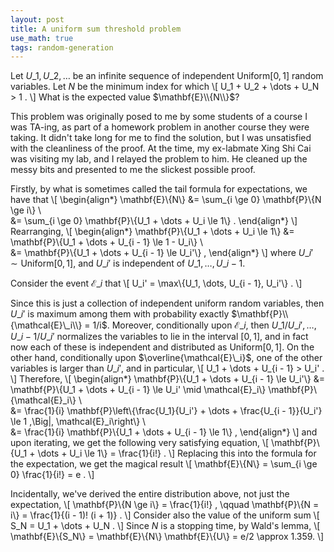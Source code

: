 ```yaml
---
layout: post
title: A uniform sum threshold problem
use_math: true
tags: random-generation
---
```


Let $U\_1, U\_2, \dots$ be an infinite sequence of independent
$\mathrm{Uniform}[0, 1]$ random variables. Let $N$ be the minimum
index for which
\\[
	U\_1 + U\_2 + \dots + U\_N > 1 .
\\]
What is the expected value $\mathbf{E}\\{N\\}$?

This problem was originally posed to me by some students of a course I
was TA-ing, as part of a homework problem in another course they were
taking. It didn't take long for me to find the solution, but I was
unsatisfied with the cleanliness of the proof. At the time, my
ex-labmate Xing Shi Cai was visiting my lab, and I relayed the problem
to him. He cleaned up the messy bits and presented to me the slickest
possible proof.

Firstly, by what is sometimes called the tail formula for
expectations, we have that
\\[
\begin{align\*}
	\mathbf{E}\\{N\\} &= \sum\_{i \ge 0} \mathbf{P}\\{N \ge i\\} \\\
			  &= \sum\_{i \ge 0} \mathbf{P}\\{U\_1 + \dots + U\_i \le 1\\} .
\end{align\*}
\\]
Rearranging,
\\[
\begin{align\*}
	\mathbf{P}\\{U\_1 + \dots + U\_i \le 1\\} &= \mathbf{P}\\{U\_1 + \dots + U\_{i - 1} \le 1 - U\_i\\} \\\
	       		 &= \mathbf{P}\\{U\_1 + \dots + U\_{i - 1} \le U\_i'\\} ,
\end{align\*}
\\]
where $U\_i' \sim \mathrm{Uniform}[0, 1]$, and $U\_i'$ is independent of $U\_1, \dots, U\_{i - 1}$.

Consider the event $\mathcal{E}\_i$ that
\\[
	U\_i' = \max\\{U\_1, \dots, U\_{i - 1}, U\_i'\\} .
\\]

Since this is just a collection of independent uniform random
variables, then $U\_i'$ is maximum among them with probability exactly
$\mathbf{P}\\{\mathcal{E}\_i\\} = 1/i$. Moreover, conditionally upon
$\mathcal{E}\_i$, then $U\_1/U\_i', \dots, U\_{i - 1}/U\_i'$
normalizes the variables to lie in the interval $[0, 1]$, and in fact
now each of these is independent and distributed as
$\mathrm{Uniform}[0, 1]$. On the other hand, conditionally upon
$\overline{\mathcal{E}\_i}$, one of the other variables is larger than
$U\_i'$, and in particular,
\\[
	U\_1 + \dots + U\_{i - 1} > U\_i' .
\\]
Therefore,
\\[
\begin{align\*}
	 \mathbf{P}\\{U\_1 + \dots + U\_{i - 1} \le U\_i'\\} &= \mathbf{P}\\{U\_1 + \dots + U\_{i - 1} \le U\_i' \mid \mathcal{E}\_i\\} \mathbf{P}\\{\mathcal{E}\_i\\} \\\
	 		   &= \frac{1}{i} \mathbf{P}\left\\{\frac{U\_1}{U\_i'} + \dots + \frac{U\_{i - 1}}{U\_i'} \le 1 \,\Big|\, \mathcal{E}\_i\right\\} \\\
			   &= \frac{1}{i} \mathbf{P}\\{U\_1 + \dots + U\_{i - 1} \le 1\\} ,
\end{align\*}
\\]
and upon iterating, we get the following very satisfying equation,
\\[
	\mathbf{P}\\{U\_1 + \dots + U\_i \le 1\\} = \frac{1}{i!} .
\\]
Replacing this into the formula for the expectation, we get the magical result
\\[
	\mathbf{E}\\{N\\} = \sum\_{i \ge 0} \frac{1}{i!} = e .
\\]

Incidentally, we've derived the entire distribution above, not just
the expectation,
\\[
	\mathbf{P}\\{N \ge i\\} = \frac{1}{i!} , \qquad \mathbf{P}\\{N = i\\} = \frac{1}{(i - 1)! (i + 1)} .
\\]
Consider also the value of the uniform sum
\\[
	S_N = U_1 + \dots + U_N .
\\]
Since $N$ is a stopping time, by Wald's lemma,
\\[
	\mathbf{E}\\{S_N\\} = \mathbf{E}\\{N\\} \mathbf{E}\\{U\\} = e/2 \approx 1.359.
\\]